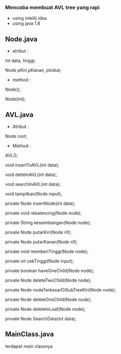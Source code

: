 ### Mencoba membuat AVL tree yang rapi

- using intellij idea
- using java 1.8

## Node.java
- atribut :

int data, tinggi;

Node pKiri,pKanan, pInduk;

- method : 

Node();

Node(int);

## AVL.java
- Atribut :

Node root;

- Method :

AVL();

void insertToAVL(int data);

void delteInAVL(int data);

void searchInAVL(int data);

void tampilkan(Node input);

private Node insertNode(int data);

private void rebalencing(Node node);

private String keseimbangan(Node node);

private Node putarKiri(Node n1);

private Node putarKanan(Node n1);

private void memberiTinggi(Node node);

private int cekTinggi(Node input);

private boolean haveOneChild(Node node);

private Node deleteTwoChild(Node node);

private Node nodeTerbesarDiSubTreeKiri(Node node);

private Node deleteOneChild(Node node);

private Node deleteInLeaf(Node node);

private Node SearchData(int data);

## MainClass.java
terdapat main classnya
